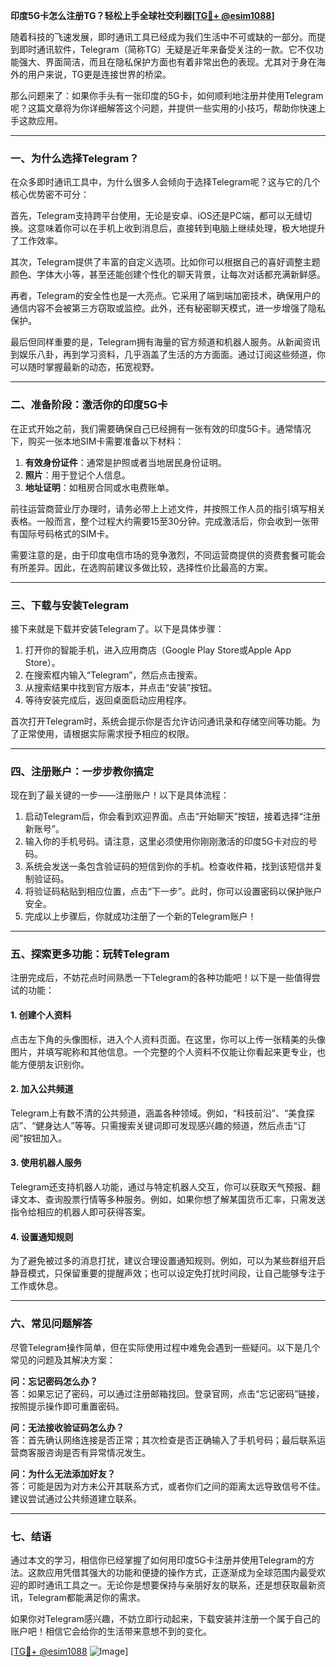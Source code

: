 **印度5G卡怎么注册TG？轻松上手全球社交利器[[TG💪+ @esim1088](https://t.me/s/esim1088)]**

随着科技的飞速发展，即时通讯工具已经成为我们生活中不可或缺的一部分。而提到即时通讯软件，Telegram（简称TG）无疑是近年来备受关注的一款。它不仅功能强大、界面简洁，而且在隐私保护方面也有着非常出色的表现。尤其对于身在海外的用户来说，TG更是连接世界的桥梁。

那么问题来了：如果你手头有一张印度的5G卡，如何顺利地注册并使用Telegram呢？这篇文章将为你详细解答这个问题，并提供一些实用的小技巧，帮助你快速上手这款应用。

---

### **一、为什么选择Telegram？**

在众多即时通讯工具中，为什么很多人会倾向于选择Telegram呢？这与它的几个核心优势密不可分：

首先，Telegram支持跨平台使用，无论是安卓、iOS还是PC端，都可以无缝切换。这意味着你可以在手机上收到消息后，直接转到电脑上继续处理，极大地提升了工作效率。

其次，Telegram提供了丰富的自定义选项。比如你可以根据自己的喜好调整主题颜色、字体大小等，甚至还能创建个性化的聊天背景，让每次对话都充满新鲜感。

再者，Telegram的安全性也是一大亮点。它采用了端到端加密技术，确保用户的通信内容不会被第三方窃取或监控。此外，还有秘密聊天模式，进一步增强了隐私保护。

最后但同样重要的是，Telegram拥有海量的官方频道和机器人服务。从新闻资讯到娱乐八卦，再到学习资料，几乎涵盖了生活的方方面面。通过订阅这些频道，你可以随时掌握最新的动态，拓宽视野。

---

### **二、准备阶段：激活你的印度5G卡**

在正式开始之前，我们需要确保自己已经拥有一张有效的印度5G卡。通常情况下，购买一张本地SIM卡需要准备以下材料：

1. **有效身份证件**：通常是护照或者当地居民身份证明。
2. **照片**：用于登记个人信息。
3. **地址证明**：如租房合同或水电费账单。

前往运营商营业厅办理时，请务必带上上述文件，并按照工作人员的指引填写相关表格。一般而言，整个过程大约需要15至30分钟。完成激活后，你会收到一张带有国际号码格式的SIM卡。

需要注意的是，由于印度电信市场的竞争激烈，不同运营商提供的资费套餐可能会有所差异。因此，在选购前建议多做比较，选择性价比最高的方案。

---

### **三、下载与安装Telegram**

接下来就是下载并安装Telegram了。以下是具体步骤：

1. 打开你的智能手机，进入应用商店（Google Play Store或Apple App Store）。
2. 在搜索框内输入“Telegram”，然后点击搜索。
3. 从搜索结果中找到官方版本，并点击“安装”按钮。
4. 等待安装完成后，返回桌面启动应用程序。

首次打开Telegram时，系统会提示你是否允许访问通讯录和存储空间等功能。为了正常使用，请根据实际需求授予相应的权限。

---

### **四、注册账户：一步步教你搞定**

现在到了最关键的一步——注册账户！以下是具体流程：

1. 启动Telegram后，你会看到欢迎界面。点击“开始聊天”按钮，接着选择“注册新账号”。
2. 输入你的手机号码。请注意，这里必须使用你刚刚激活的印度5G卡对应的号码。
3. 系统会发送一条包含验证码的短信到你的手机。检查收件箱，找到该短信并复制验证码。
4. 将验证码粘贴到相应位置，点击“下一步”。此时，你可以设置密码以保护账户安全。
5. 完成以上步骤后，你就成功注册了一个新的Telegram账户！

---

### **五、探索更多功能：玩转Telegram**

注册完成后，不妨花点时间熟悉一下Telegram的各种功能吧！以下是一些值得尝试的功能：

#### **1. 创建个人资料**
点击左下角的头像图标，进入个人资料页面。在这里，你可以上传一张精美的头像图片，并填写昵称和其他信息。一个完整的个人资料不仅能让你看起来更专业，也能方便朋友识别你。

#### **2. 加入公共频道**
Telegram上有数不清的公共频道，涵盖各种领域。例如，“科技前沿”、“美食探店”、“健身达人”等等。只需搜索关键词即可发现感兴趣的频道，然后点击“订阅”按钮加入。

#### **3. 使用机器人服务**
Telegram还支持机器人功能，通过与特定机器人交互，你可以获取天气预报、翻译文本、查询股票行情等多种服务。例如，如果你想了解某国货币汇率，只需发送指令给相应的机器人即可获得答案。

#### **4. 设置通知规则**
为了避免被过多的消息打扰，建议合理设置通知规则。例如，可以为某些群组开启静音模式，只保留重要的提醒声效；也可以设定免打扰时间段，让自己能够专注于工作或休息。

---

### **六、常见问题解答**

尽管Telegram操作简单，但在实际使用过程中难免会遇到一些疑问。以下是几个常见的问题及其解决方案：

**问：忘记密码怎么办？**  
答：如果忘记了密码，可以通过注册邮箱找回。登录官网，点击“忘记密码”链接，按照提示操作即可重置密码。

**问：无法接收验证码怎么办？**  
答：首先确认网络连接是否正常；其次检查是否正确输入了手机号码；最后联系运营商客服咨询是否有异常情况发生。

**问：为什么无法添加好友？**  
答：可能是因为对方未公开其联系方式，或者你们之间的距离太远导致信号不佳。建议尝试通过公共频道建立联系。

---

### **七、结语**

通过本文的学习，相信你已经掌握了如何用印度5G卡注册并使用Telegram的方法。这款应用凭借其强大的功能和便捷的操作方式，正逐渐成为全球范围内最受欢迎的即时通讯工具之一。无论你是想要保持与亲朋好友的联系，还是想获取最新资讯，Telegram都能满足你的需求。

如果你对Telegram感兴趣，不妨立即行动起来，下载安装并注册一个属于自己的账户吧！相信它会给你的生活带来意想不到的变化。

[[TG💪+ @esim1088](https://t.me/s/esim1088) ![Image](https://i.postimg.cc/4NQfJmqS/Snipaste-2025-05-13-00-14-12.png)]